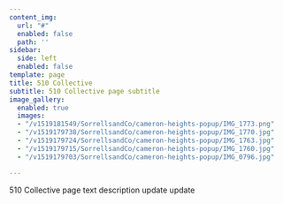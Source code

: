 ```yaml
---
content_img:
  url: "#"
  enabled: false
  path: ''
sidebar:
  side: left
  enabled: false
template: page
title: 510 Collective
subtitle: 510 Collective page subtitle
image_gallery:
  enabled: true
  images:
  - "/v1519181549/SorrellsandCo/cameron-heights-popup/IMG_1773.png"
  - "/v1519179738/SorrellsandCo/cameron-heights-popup/IMG_1770.jpg"
  - "/v1519179724/SorrellsandCo/cameron-heights-popup/IMG_1763.jpg"
  - "/v1519179715/SorrellsandCo/cameron-heights-popup/IMG_1760.jpg"
  - "/v1519179703/SorrellsandCo/cameron-heights-popup/IMG_0796.jpg"

---
```

510 Collective page text description update update